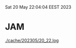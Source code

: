Sat 20 May 22:04:04 EEST 2023
# JAM
<a href='./cache/202305/20_22.log'>./cache/202305/20_22.log</a>
